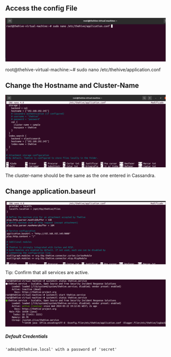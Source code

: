 ## Access the config File

![Pasted image](./IMAGENS/Pasted%20image%2020240522190517.png)


root@thehive-virtual-machine:~# sudo nano /etc/thehive/application.conf 


## Change the Hostname and Cluster-Name

![Pasted image](./IMAGENS/Pasted%20image%2020240522190900.png)

The cluster-name should be the same as the one entered in Cassandra.


## Change application.baseurl

![Pasted image](./IMAGENS/Pasted%20image%2020240522191044.png)


Tip: Confirm that all services are active.

![Pasted image](./IMAGENS/Pasted%20image%2020240522191238.png)


##### Default Credentials

````
'admin@thehive.local' with a password of 'secret'
`````

